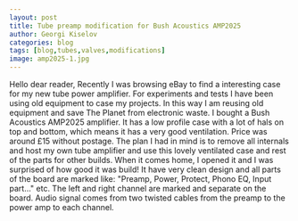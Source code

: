 ```yaml
---
layout: post
title: Tube preamp modification for Bush Acoustics AMP2025
author: Georgi Kiselov
categories: blog
tags: [blog,tubes,valves,modifications]
image: amp2025-1.jpg
---
```


Hello dear reader,
Recently I was browsing eBay to find a interesting case for my new tube power amplifier. For experiments and tests I have been using old equipment to case my projects. In this way I am reusing old equipment and save The Planet from electronic waste. I bought a Bush Acoustics AMP2025 amplifier. It has a low profile case with a lot of hals on top and bottom, which means it has a very good ventilation. Price was around £15 without postage.
The plan I had in mind is to remove all internals and host my own tube amplifier and use this lovely ventilated case and rest of the parts for other builds. 
When it comes home, I opened it and I was surprised of how good it was build! It have very clean design and all parts of the board are marked like: "Preamp, Power, Protect, Phono EQ, Input part..." etc. The left and right channel are marked and separate on the board. Audio signal comes from two twisted cables from the preamp to the power amp to each channel.